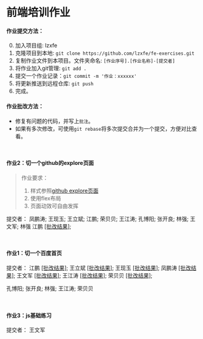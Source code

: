 # 前端培训作业


#### 作业提交方法：

0. 加入项目组: lzxfe
1. 克隆项目到本地: `git clone https://github.com/lzxfe/fe-exercises.git`
2. 复制作业文件到本项目。文件夹命名: `[作业序号].[作业名称]-[提交者]`
3. 将作业加入git管理: `git add .`
4. 提交一个作业记录：`git commit -m '作业：xxxxxx'`
5. 将更新推送到远程仓库: `git push`
6. 完成。


#### 作业批改方法：

- 修复有问题的代码，并写上`批注`。
- 如果有多次修改，可使用`git rebase`将多次提交合并为一个提交，方便对比查看。

<br/>

#### 作业2：切一个github的explore页面


> 作业要求：
> 1. 样式参照[github explore页面](https://github.com/explore)
> 2. 使用flex布局 
> 3. 页面动效可自由发挥


提交者：
凤鹏涛; 王现玉; 王立斌; 江鹏; 荣贝贝; 王江涛; 孔博阳; 张开良; 林强; 王文军;
林强 江鹏 [[批改结果]](https://github.com/lzxfe/fe-exercises/commit/d71b95340488b93c7f45613cdb215df698797b3f?diff=split);

<br/>

#### 作业1：切一个百度首页

提交者：
江鹏 [[批改结果]](https://github.com/lzxfe/fe-exercises/commit/1c47bc0d382bc6c98f60ebe4f352b8cb80f65156?diff=split);
王立斌 [[批改结果]](https://github.com/lzxfe/fe-exercises/commit/a68c0b614e0bf7fd19ee0c388cf2492858273493?diff=split);
王现玉 [[批改结果]](https://github.com/lzxfe/fe-exercises/commit/991fb248ec926e9c1ad0f4f203e0f9dae8ae2424?diff=split);
凤鹏涛 [[批改结果]](https://github.com/lzxfe/fe-exercises/commit/ec621244e881bcb99034abc3bdb5600c7cc92c26?diff=split);
王文军 [[批改结果]](https://github.com/lzxfe/fe-exercises/commit/0cd9f31cdc31cc873d0bb57615ac0cb2e99ba04f?diff=split);
王江涛 [[批改结果]](https://github.com/lzxfe/fe-exercises/commit/ffa5145a57782987efef690ed1f6e38e19e66a2d?diff=split);
荣贝贝 [[批改结果]](https://github.com/lzxfe/fe-exercises/commit/71b4e9a12a2d38cc7cb37b1a89f897ff3993fc75?diff=split);


孔博阳; 张开良; 林强; 王江涛; 荣贝贝

<br/>

#### 作业3：js基础练习

提交者：
王文军


